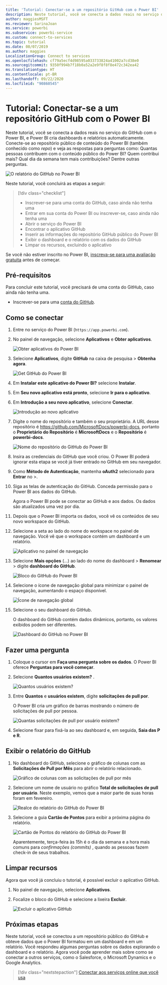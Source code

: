 ```yaml
---
title: 'Tutorial: Conectar-se a um repositório GitHub com o Power BI'
description: Neste tutorial, você se conecta a dados reais no serviço do GitHub com o Power BI, e Power BI cria dashboards e relatórios automaticamente.
author: maggiesMSFT
ms.reviewer: SarinaJoan
ms.service: powerbi
ms.subservice: powerbi-service
ms.custom: connect-to-services
ms.topic: tutorial
ms.date: 08/07/2019
ms.author: maggies
LocalizationGroup: Connect to services
ms.openlocfilehash: cf79a5ecf4d98595a033733824a41002a7cd38e0
ms.sourcegitcommit: 9350f994b7f18b0a52a2e9f8f8f8e472c342ea42
ms.translationtype: HT
ms.contentlocale: pt-BR
ms.lasthandoff: 09/22/2020
ms.locfileid: "90860545"
---
```

# <a name="tutorial-connect-to-a-github-repo-with-power-bi"></a>Tutorial: Conectar-se a um repositório GitHub com o Power BI
Neste tutorial, você se conecta a dados reais no serviço do GitHub com o Power BI, e Power BI cria dashboards e relatórios automaticamente. Conecte-se ao repositório público de conteúdo do Power BI (também conhecido como *repo*) e veja as respostas para perguntas como: Quantas pessoas contribuem com o conteúdo público do Power BI? Quem contribui mais? Qual dia da semana tem mais contribuições? Dentre outras perguntas. 

![O relatório do GitHub no Power BI](media/service-tutorial-connect-to-github/power-bi-github-app-tutorial-punch-card.png)

Neste tutorial, você concluirá as etapas a seguir:

> [!div class="checklist"]
> * Inscrever-se para uma conta do GitHub, caso ainda não tenha uma 
> * Entrar em sua conta do Power BI ou inscrever-se, caso ainda não tenha uma
> * Abrir o serviço do Power BI
> * Encontrar o aplicativo GitHub
> * Inserir as informações do repositório GitHub público do Power BI
> * Exibir o dashboard e o relatório com os dados do GitHub
> * Limpar os recursos, excluindo o aplicativo

Se você não estiver inscrito no Power BI, [inscreva-se para uma avaliação gratuita](https://app.powerbi.com/signupredirect?pbi_source=web) antes de começar.

## <a name="prerequisites"></a>Pré-requisitos

Para concluir este tutorial, você precisará de uma conta do GitHub, caso ainda não tenha uma. 

- Inscrever-se para uma [conta do GitHub](/contribute/get-started-setup-github).


## <a name="how-to-connect"></a>Como se conectar
1. Entre no serviço do Power BI (`https://app.powerbi.com`). 
2. No painel de navegação, selecione **Aplicativos** e **Obter aplicativos**.
   
   ![Obter aplicativos do Power BI](media/service-tutorial-connect-to-github/power-bi-github-app-tutorial.png) 

3. Selecione **Aplicativos**, digite **GitHub** na caixa de pesquisa > **Obtenha agora**.
   
   ![Get GitHub do Power BI](media/service-tutorial-connect-to-github/power-bi-github-app-tutorial-app-source.png) 

4. Em **Instalar este aplicativo do Power BI?** selecione **Instalar**.
5. Em **Seu novo aplicativo está pronto**, selecione **Ir para o aplicativo**.
6. Em **Introdução a seu novo aplicativo**, selecione **Conectar**.

    ![Introdução ao novo aplicativo](media/service-tutorial-connect-to-github/power-bi-new-app-connect-get-started.png)

7. Digite o nome do repositório e também o seu proprietário. A URL desse repositório é https://github.com/MicrosoftDocs/powerbi-docs, portanto o **Proprietário do Repositório** é **MicrosoftDocs** e o **Repositório** é **powerbi-docs**. 
   
    ![Nome do repositório do GitHub do Power BI](media/service-tutorial-connect-to-github/power-bi-github-app-tutorial-connect.png)

5. Insira as credenciais do GitHub que você criou. O Power BI poderá ignorar esta etapa se você já tiver entrado no GitHub em seu navegador. 

6. Como **Método de Autenticação**, mantenha **oAuth2** selecionado para **Entrar** no \>.

7. Siga as telas de autenticação do GitHub. Conceda permissão para o Power BI aos dados do GitHub.
   
   Agora o Power BI pode se conectar ao GitHub e aos dados.  Os dados são atualizados uma vez por dia.

8. Depois que o Power BI importa os dados, você vê os conteúdos de seu novo workspace do GitHub. 
9. Selecione a seta ao lado do nome do workspace no painel de navegação. Você vê que o workspace contém um dashboard e um relatório. 

    ![Aplicativo no painel de navegação](media/service-tutorial-connect-to-github/power-bi-github-app-tutorial-left-nav-expanded.png)

10. Selecione **Mais opções** (...) ao lado do nome do dashboard > **Renomear** > digite **dashboard do GitHub**.
 
    ![Bloco do GitHub do Power BI](media/service-tutorial-connect-to-github/power-bi-github-app-tutorial-left-nav.png) 

8. Selecione o ícone de navegação global para minimizar o painel de navegação, aumentando o espaço disponível.

    ![Ícone de navegação global](media/service-tutorial-connect-to-github/power-bi-global-navigation-icon.png)

10. Selecione o seu dashboard do GitHub.
    
    O dashboard do GitHub contém dados dinâmicos, portanto, os valores exibidos podem ser diferentes.

    ![Dashboard do GitHub no Power BI](media/service-tutorial-connect-to-github/power-bi-github-app-tutorial-new-dashboard.png)

    

## <a name="ask-a-question"></a>Fazer uma pergunta

1. Coloque o cursor em **Faça uma pergunta sobre os dados**. O Power BI oferece **Perguntas para você começar**. 

1. Selecione **Quantos usuários existem?** .
 
    ![Quantos usuários existem?](media/service-tutorial-connect-to-github/power-bi-github-app-tutorial-qna-how-many-users.png)

13. Entre **Quantos** e **usuários existem**, digite **solicitações de pull por**. 

     O Power BI cria um gráfico de barras mostrando o número de solicitações de pull por pessoa.

    ![Quantas solicitações de pull por usuário existem?](media/service-tutorial-connect-to-github/power-bi-github-app-tutorial-qna-how-many-prs.png)


13. Selecione fixar para fixá-la ao seu dashboard e, em seguida, **Saia das P e R**.

## <a name="view-the-github-report"></a>Exibir o relatório do GitHub 

1. No dashboard do GitHub, selecione o gráfico de colunas com as **Solicitações de Pull por Mês** para abrir o relatório relacionado.

    ![Gráfico de colunas com as solicitações de pull por mês](media/service-tutorial-connect-to-github/power-bi-github-app-tutorial-column-chart.png)

2. Selecione um nome de usuário no gráfico **Total de solicitações de pull por usuário**. Neste exemplo, vemos que a maior parte de suas horas foram em fevereiro.

    ![Realce do relatório do GitHub do Power BI](media/service-tutorial-connect-to-github/power-bi-github-app-tutorial-cross-filter-total-prs.png)

3. Selecione a guia **Cartão de Pontos** para exibir a próxima página do relatório. 
 
    ![Cartão de Pontos do relatório do GitHub do Power BI](media/service-tutorial-connect-to-github/power-bi-github-app-tutorial-tues-3pm.png)

    Aparentemente, terça-feira às 15h é o dia da semana e a hora mais comuns para *confirmações (commits)* , quando as pessoas fazem check-in de seus trabalhos.

## <a name="clean-up-resources"></a>Limpar recursos

Agora que você já concluiu o tutorial, é possível excluir o aplicativo GitHub. 

1. No painel de navegação, selecione **Aplicativos**.
2. Focalize o bloco do GitHub e selecione a lixeira **Excluir**.

    ![Excluir o aplicativo GitHub](media/service-tutorial-connect-to-github/power-bi-github-app-tutorial-delete.png)

## <a name="next-steps"></a>Próximas etapas

Neste tutorial, você se conectou a um repositório público do GitHub e obteve dados que o Power BI formatou em um dashboard e em um relatório. Você respondeu algumas perguntas sobre os dados explorando o dashboard e o relatório. Agora você pode aprender mais sobre como se conectar a outros serviços, como o Salesforce, o Microsoft Dynamics e o Google Analytics. 
 
> [!div class="nextstepaction"]
> [Conectar aos serviços online que você usa](service-connect-to-services.md)